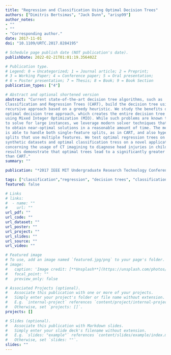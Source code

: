```yaml
---
title: "Regression and Classification Using Optimal Decision Trees"
authors: ["Dimitris Bertsimas", "Jack Dunn", "arisp99"]
author_notes:
- ""
- ""
- "Corresponding author."
date: 2017-11-01
doi: "10.1109/URTC.2017.8284195"

# Schedule page publish date (NOT publication's date).
publishDate: 2022-02-21T01:01:19.356402Z

# Publication type.
# Legend: 0 = Uncategorized; 1 = Journal article; 2 = Preprint;
# 3 = Working Paper; 4 = Conference paper; 5 = Oral presentation; 
# 6 = Poster presentation; 7 = Thesis; 8 = Book; 9 = Book Section
publication_types: ["4"]

# Abstract and optional shortened version
abstract: "Current state-of-the-art decision tree algorithms, such as
Classification and Regression Trees (CART), build the decision tree using a
recursive approach based on a greedy heuristic. We study the benefits of an
optimal decision tree approach, which creates the entire decision tree at once
using Mixed Integer Optimization (MIO). While such problems are known to be hard
to solve for large instances, we leverage modern solver techniques that are able
to obtain near-optimal solutions in a reasonable amount of time. The methodology
is able to handle both single-feature splits, as in CART, and also hyperplane
splits that use multiple features. We test optimal regression trees on a host of
synthetic datasets and optimal classification tress on a novel application
concerning the usage of CT imagining to diagnose head injuries in children. Our
results demonstrate that optimal trees lead to a significantly greater accuracy
than CART."
summary: ""

publication: "*2017 IEEE MIT Undergraduate Research Technology Conference (URTC)*"

tags: ["classification","regression", "decision trees", "classification and regression trees", "CART", "optimal decision trees", "head injuries", "CT imaging"]
featured: false

# Links
# links:
#  - name: ""
#    url: ""
url_pdf: ""
url_code: ""
url_dataset: ""
url_poster: ""
url_project: ""
url_slides: ""
url_source: ""
url_video: ""

# Featured image
# To use, add an image named `featured.jpg/png` to your page's folder. 
# image:
#   caption: 'Image credit: [**Unsplash**](https://unsplash.com/photos/jdD8gXaTZsc)'
#   focal_point: ""
#   preview_only: false

# Associated Projects (optional).
#   Associate this publication with one or more of your projects.
#   Simply enter your project's folder or file name without extension.
#   E.g. `internal-project` references `content/project/internal-project/index.md`.
#   Otherwise, set `projects: []`.
projects: []

# Slides (optional).
#   Associate this publication with Markdown slides.
#   Simply enter your slide deck's filename without extension.
#   E.g. `slides: "example"` references `content/slides/example/index.md`.
#   Otherwise, set `slides: ""`.
slides: ""
---
```

